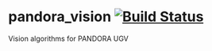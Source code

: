 pandora_vision [![Build Status](http://jenkins.pandora.ee.auth.gr/buildStatus/icon?job=test-pandora_vision/hydro-devel)](http://jenkins.pandora.ee.auth.gr/job/test-pandora_vision/branch/hydro-devel/)
==============

Vision algorithms for PANDORA UGV
